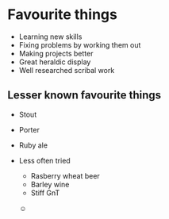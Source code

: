 # Favourite things
- Learning new skills
- Fixing problems by working them out
- Making projects better 
- Great heraldic display
- Well researched scribal work


## Lesser known favourite things
* Stout
* Porter
* Ruby ale
* Less often tried
  * Rasberry wheat beer
  * Barley wine
  * Stiff GnT
  
  :relaxed:
  
